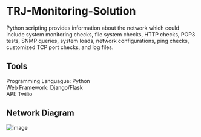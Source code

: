 # TRJ-Monitoring-Solution
Python scripting provides information about the network which could include system monitoring checks, file system checks, HTTP checks, POP3 tests, SNMP queries, system loads, network configurations, ping checks, customized TCP port checks, and log files. 

## Tools
Programming Languague: Python  
Web Framework: Django/Flask  
API: Twilio  

## Network Diagram
![image](https://user-images.githubusercontent.com/53331354/154495296-c6ec9ad3-3f04-43dc-a8d0-8d5791db3eda.png)
